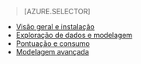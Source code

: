 > [AZURE.SELECTOR]
- [Visão geral e instalação](../articles/machine-learning-data-science-spark-overview.md)
- [Exploração de dados e modelagem](../articles/machine-learning/machine-learning-data-science-spark-data-exploration-modeling.md)
- [Pontuação e consumo](../articles/machine-learning/machine-learning-data-science-spark-model-consumption.md)
- [Modelagem avançada](../articles/machine-learning/machine-learning-data-science-spark-advanced-data-exploration-modeling.md)